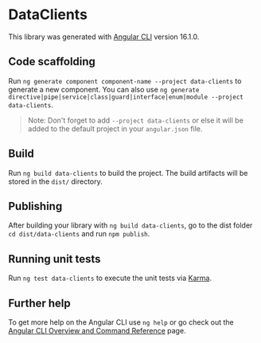 # DataClients

This library was generated with [Angular CLI](https://github.com/angular/angular-cli) version 16.1.0.

## Code scaffolding

Run `ng generate component component-name --project data-clients` to generate a new component. You can also use `ng generate directive|pipe|service|class|guard|interface|enum|module --project data-clients`.
> Note: Don't forget to add `--project data-clients` or else it will be added to the default project in your `angular.json` file. 

## Build

Run `ng build data-clients` to build the project. The build artifacts will be stored in the `dist/` directory.

## Publishing

After building your library with `ng build data-clients`, go to the dist folder `cd dist/data-clients` and run `npm publish`.

## Running unit tests

Run `ng test data-clients` to execute the unit tests via [Karma](https://karma-runner.github.io).

## Further help

To get more help on the Angular CLI use `ng help` or go check out the [Angular CLI Overview and Command Reference](https://angular.io/cli) page.

